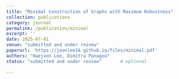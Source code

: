 ```yaml
---
title: "Minimal Construction of Graphs with Maximum Robustness"
collection: publications
category: journal
permalink: /publication/minimal
excerpt: ''
date: 2025-07-01
venue: "submitted and under reivew"
paperurl: 'https://joonlee16.github.io/files/minimal.pdf'
authors: "Haejoon Lee, Dimitra Panagou"
status: "submitted and under review"       # optional

---
```



